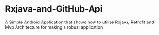 # Rxjava-and-GitHub-Api
A Simple Android Application that shows how to utilize Rxjava, Retrofit and Mvp Architecture for making a robust application
